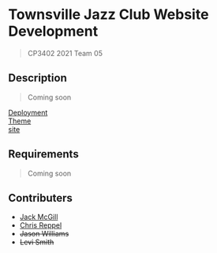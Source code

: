 # Townsville Jazz Club Website Development
> CP3402 2021 Team 05

## Description
> Coming soon  

[Deployment](/deployment.md)  
[Theme](/theme.md)  
[site](/site.md)

## Requirements
> Coming soon

## Contributers

* [Jack McGill](https://github.com/JackMcKill)
* [Chris Reppel](https://github.com/Chris-Reppel)
* ~~Jason Williams~~
* ~~Levi Smith~~
